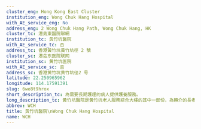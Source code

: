 ```yaml
---
cluster_eng: Hong Kong East Cluster
institution_eng: Wong Chuk Hang Hospital
with_AE_service_eng: No
address_eng: 2 Wong Chuk Hang Path, Wong Chuk Hang, HK
cluster_tc: 港島東醫院聯網
institution_tc: 黃竹坑醫院
with_AE_service_tc: 否
address_tc: 香港黃竹坑黃竹坑徑 2 號
cluster_sc: 港岛东医院联网
institution_sc: 黄竹坑医院
with_AE_service_sc: 否
address_sc: 香港黄竹坑黄竹坑径2 号
latitude: 22.250965962
longitude: 114.17591391
slug: 6we8t9hrox
short_description_tc: 為需要長期護理的病人提供護養服務。
long_description_tc: 黃竹坑醫院是黃竹坑老人服務綜合大樓的其中一部份，為轉介的長者提供延續護理、復康和療養服務。
abbrev: WCH
title: 黃竹坑醫院\nWong Chuk Hang Hospital
name: WCH
---
```

